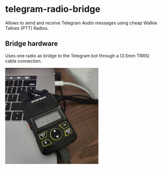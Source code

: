 # telegram-radio-bridge

Allows to send and receive Telegram Audio messages using cheap Walkie Talkies (PTT) Radios.

## Bridge hardware

Uses one radio as bridge to the Telegram bot through a (3.5mm TRRS) cable connection.

![Baofeng Radio as Bridge](images/baofeng_bridge.jpg)
